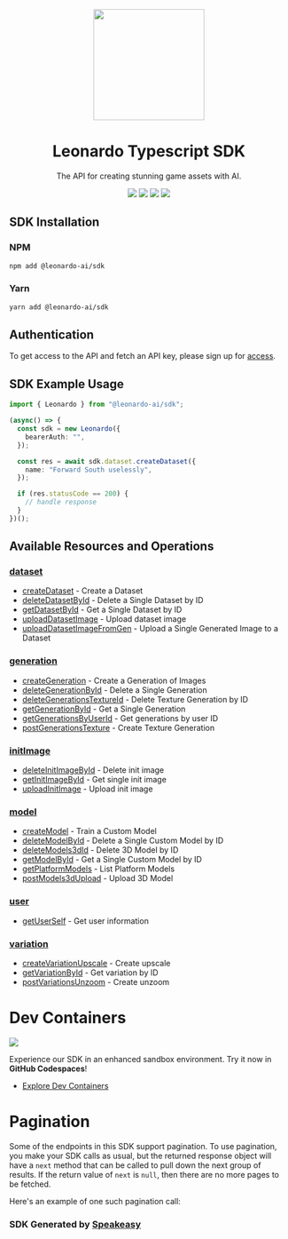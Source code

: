 <div align="center">
   <img src="https://user-images.githubusercontent.com/6267663/230025738-42a4980e-a5ea-4d00-a591-65e8de14de85.png" width="200">
   <h1>Leonardo Typescript SDK</h1>
   <p>The API for creating stunning game assets with AI.</p>
   <a href="https://github.com/Leonardo-Interactive/leonardo-ts-sdk/actions"><img src="https://img.shields.io/github/actions/workflow/status/Leonardo-Interactive/leonardo-ts-sdk/speakeasy_sdk_generate.yml?style=for-the-badge" /></a>
   <a href="https://docs.leonardo.ai/"><img src="https://img.shields.io/static/v1?label=Docs&message=API Ref&color=000&style=for-the-badge" /></a>
   <a href="https://discord.gg/leonardo-ai"><img src="https://img.shields.io/static/v1?label=Discord&message=Join&color=7289da&style=for-the-badge" /></a>
   <a href="https://codespaces.new/Leonardo-Interactive/leonardo-ts-sdk.git/tree/main"><img src="https://github.com/codespaces/badge.svg" /></a>
</div>

<!-- Start SDK Installation -->
## SDK Installation

### NPM

```bash
npm add @leonardo-ai/sdk
```

### Yarn

```bash
yarn add @leonardo-ai/sdk
```
<!-- End SDK Installation -->

## Authentication

To get access to the API and fetch an API key, please sign up for [access](https://leonardo.ai/). 

## SDK Example Usage
<!-- Start SDK Example Usage -->
```typescript
import { Leonardo } from "@leonardo-ai/sdk";

(async() => {
  const sdk = new Leonardo({
    bearerAuth: "",
  });

  const res = await sdk.dataset.createDataset({
    name: "Forward South uselessly",
  });

  if (res.statusCode == 200) {
    // handle response
  }
})();
```
<!-- End SDK Example Usage -->

<!-- Start SDK Available Operations -->
## Available Resources and Operations


### [dataset](docs/sdks/dataset/README.md)

* [createDataset](docs/sdks/dataset/README.md#createdataset) - Create a Dataset
* [deleteDatasetById](docs/sdks/dataset/README.md#deletedatasetbyid) - Delete a Single Dataset by ID
* [getDatasetById](docs/sdks/dataset/README.md#getdatasetbyid) - Get a Single Dataset by ID
* [uploadDatasetImage](docs/sdks/dataset/README.md#uploaddatasetimage) - Upload dataset image
* [uploadDatasetImageFromGen](docs/sdks/dataset/README.md#uploaddatasetimagefromgen) - Upload a Single Generated Image to a Dataset

### [generation](docs/sdks/generation/README.md)

* [createGeneration](docs/sdks/generation/README.md#creategeneration) - Create a Generation of Images
* [deleteGenerationById](docs/sdks/generation/README.md#deletegenerationbyid) - Delete a Single Generation
* [deleteGenerationsTextureId](docs/sdks/generation/README.md#deletegenerationstextureid) - Delete Texture Generation by ID
* [getGenerationById](docs/sdks/generation/README.md#getgenerationbyid) - Get a Single Generation
* [getGenerationsByUserId](docs/sdks/generation/README.md#getgenerationsbyuserid) - Get generations by user ID
* [postGenerationsTexture](docs/sdks/generation/README.md#postgenerationstexture) - Create Texture Generation

### [initImage](docs/sdks/initimage/README.md)

* [deleteInitImageById](docs/sdks/initimage/README.md#deleteinitimagebyid) - Delete init image
* [getInitImageById](docs/sdks/initimage/README.md#getinitimagebyid) - Get single init image
* [uploadInitImage](docs/sdks/initimage/README.md#uploadinitimage) - Upload init image

### [model](docs/sdks/model/README.md)

* [createModel](docs/sdks/model/README.md#createmodel) - Train a Custom Model
* [deleteModelById](docs/sdks/model/README.md#deletemodelbyid) - Delete a Single Custom Model by ID
* [deleteModels3dId](docs/sdks/model/README.md#deletemodels3did) - Delete 3D Model by ID
* [getModelById](docs/sdks/model/README.md#getmodelbyid) - Get a Single Custom Model by ID
* [getPlatformModels](docs/sdks/model/README.md#getplatformmodels) - List Platform Models
* [postModels3dUpload](docs/sdks/model/README.md#postmodels3dupload) - Upload 3D Model

### [user](docs/sdks/user/README.md)

* [getUserSelf](docs/sdks/user/README.md#getuserself) - Get user information

### [variation](docs/sdks/variation/README.md)

* [createVariationUpscale](docs/sdks/variation/README.md#createvariationupscale) - Create upscale
* [getVariationById](docs/sdks/variation/README.md#getvariationbyid) - Get variation by ID
* [postVariationsUnzoom](docs/sdks/variation/README.md#postvariationsunzoom) - Create unzoom
<!-- End SDK Available Operations -->



<!-- Start Dev Containers -->
# Dev Containers
<div align="left">
    <a href="https://codespaces.new/Leonardo-Interactive/leonardo-ts-sdk.git/tree/main"><img src="https://github.com/codespaces/badge.svg" /></a>
    
</div>

Experience our SDK in an enhanced sandbox environment. Try it now in **GitHub Codespaces**!

* [Explore Dev Containers](.devcontainer/README.md)
<!-- End Dev Containers -->



<!-- Start Pagination -->
# Pagination

Some of the endpoints in this SDK support pagination. To use pagination, you make your SDK calls as usual, but the
returned response object will have a `next` method that can be called to pull down the next group of results. If the
return value of `next` is `null`, then there are no more pages to be fetched.

Here's an example of one such pagination call:
<!-- End Pagination -->

<!-- Placeholder for Future Speakeasy SDK Sections -->



### SDK Generated by [Speakeasy](https://docs.speakeasyapi.dev/docs/using-speakeasy/client-sdks)
